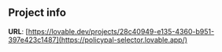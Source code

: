 
## Project info
**URL**: [https://lovable.dev/projects/28c40949-e135-4360-b951-397e423c1487](https://policypal-selector.lovable.app/)
